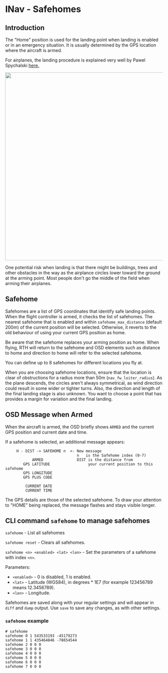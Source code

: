 # INav - Safehomes

## Introduction

The "Home" position is used for the landing point when landing is enabled or in an emergency situation.  It is usually determined by the GPS location where the aircraft is armed. 

For airplanes, the landing procedure is explained very well by Pawel Spychalski [here.](https://quadmeup.com/inav-1-8-automated-landing-for-fixed-wings/)

<img src="https://quadmeup.com/wp-content/uploads/2017/06/fixed-wing-landing-1024x683.png" width="600">

One potential risk when landing is that there might be buildings, trees and other obstacles in the way as the airplance circles lower toward the ground at the arming point.  Most people don't go the middle of the field when arming their airplanes.

## Safehome

Safehomes are a list of GPS coordinates that identify safe landing points.  When the flight controller is armed, it checks the list of safehomes.  The nearest safehome that is enabled and within ```safehome_max_distance``` (default 200m) of the current position will be selected.  Otherwise, it reverts to the old behaviour of using your current GPS position as home.  

Be aware that the safehome replaces your arming position as home.  When flying, RTH will return to the safehome and OSD elements such as distance to home and direction to home will refer to the selected safehome.

You can define up to 8 safehomes for different locations you fly at.

When you are choosing safehome locations, ensure that the location is clear of obstructions for a radius more than 50m (`nav_fw_loiter_radius`).  As the plane descends, the circles aren't always symmetrical, as wind direction could result in some wider or tighter turns.  Also, the direction and length of the final landing stage is also unknown.  You want to choose a point that has provides a margin for variation and the final landing.

## OSD Message when Armed

When the aircraft is armed, the OSD briefly shows `ARMED` and the current GPS position and current date and time.

If a safehome is selected, an additional message appears:
```
     H - DIST -> SAFEHOME n  <- New message
                                n   is the Safehome index (0-7)
            ARMED               DIST is the distance from   
        GPS LATITUDE                 your current position to this safehome
        GPS LONGITUDE
        GPS PLUS CODE
        
         CURRENT DATE
         CURRENT TIME
```
The GPS details are those of the selected safehome.
To draw your attention to "HOME" being replaced, the message flashes and stays visible longer.

## CLI command `safehome` to manage safehomes

`safehome` - List all safehomes

`safehome reset` - Clears all safehomes.

`safehome <n> <enabled> <lat> <lon>` - Set the parameters of a safehome with index `<n>`.

Parameters:

  * `<enabled>` - 0 is disabled, 1 is enabled.
  * `<lat>` - Latitude (WGS84), in degrees * 1E7 (for example 123456789 means 12.3456789).
  * `<lon>` - Longitude.

Safehomes are saved along with your regular settings and will appear in `diff` and `dump` output.  Use `save` to save any changes, as with other settings.

### `safehome` example

```
# safehome
safehome 0 1 543533193 -45179273
safehome 1 1 435464846 -78654544
safehome 2 0 0 0 
safehome 3 0 0 0 
safehome 4 0 0 0 
safehome 5 0 0 0 
safehome 6 0 0 0 
safehome 7 0 0 0 

```

